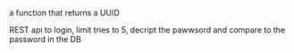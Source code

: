 a function that returns a UUID 

REST api to login, limit tries to 5, decript the pawwsord and compare to the password in the DB

